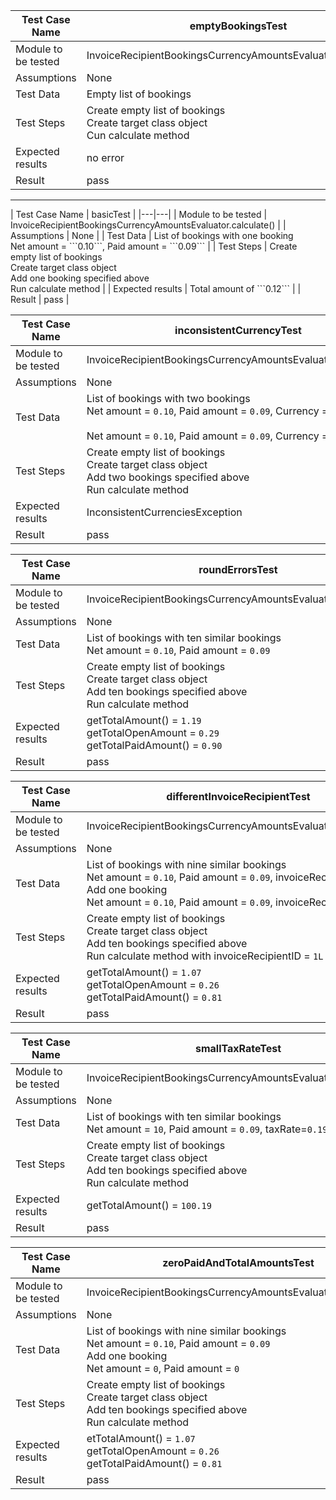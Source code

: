 | Test Case Name  | emptyBookingsTest |
|---|---|
|  Module to be tested | InvoiceRecipientBookingsCurrencyAmountsEvaluator.calculate()  |
|  Assumptions | None |
|  Test Data | Empty list of bookings  |
|  Test Steps | Create empty list of bookings <br/> Create target class object <br/> Cun calculate method |
|  Expected results | no error |
|  Result | pass |

<hr/>
| Test Case Name  |  basicTest |
|---|---|
|  Module to be tested | InvoiceRecipientBookingsCurrencyAmountsEvaluator.calculate()  |
|  Assumptions | None |
|  Test Data | List of bookings with one booking <br/> Net amount = ```0.10```, Paid amount = ```0.09```  |
|  Test Steps | Create empty list of bookings <br/> Create target class object <br/> Add one booking specified above <br/> Run calculate method |
|  Expected results | Total amount of ```0.12``` |
|  Result | pass |


| Test Case Name  |  inconsistentCurrencyTest |
|---|---|
|  Module to be tested | InvoiceRecipientBookingsCurrencyAmountsEvaluator.calculate()  |
|  Assumptions | None |
|  Test Data | List of bookings with two bookings <br/> Net amount = ```0.10```, Paid amount = ```0.09```, Currency = ```usd``` <br/> <br/> Net amount = ```0.10```, Paid amount = ```0.09```, Currency = ```eur```  |
|  Test Steps | Create empty list of bookings <br/> Create target class object <br/> Add two bookings specified above <br/> Run calculate method|
|  Expected results | InconsistentCurrenciesException |
|  Result | pass |


| Test Case Name  |  roundErrorsTest |
|---|---|
|  Module to be tested | InvoiceRecipientBookingsCurrencyAmountsEvaluator.calculate()  |
|  Assumptions | None |
|  Test Data | List of bookings with ten similar bookings <br/> Net amount = ```0.10```, Paid amount = ```0.09```  |
|  Test Steps | Create empty list of bookings <br/> Create target class object <br/> Add ten bookings specified above <br/> Run calculate method |
|  Expected results | getTotalAmount() = ```1.19``` <br/> getTotalOpenAmount = ```0.29``` <br/> getTotalPaidAmount() = ```0.90``` |
|  Result | pass |


| Test Case Name  |  differentInvoiceRecipientTest |
|---|---|
|  Module to be tested | InvoiceRecipientBookingsCurrencyAmountsEvaluator.calculate()  |
|  Assumptions | None |
|  Test Data | List of bookings with nine similar bookings <br/> Net amount = ```0.10```, Paid amount = ```0.09```, invoiceRecipientPK = ```1L``` <br/>  Add one booking <br/> Net amount = ```0.10```, Paid amount = ```0.09```, invoiceRecipientPK = ```2L``` |
|  Test Steps | Create empty list of bookings <br/> Create target class object <br/> Add ten bookings specified above <br/> Run calculate method with invoiceRecipientID = ```1L``` |
|  Expected results | getTotalAmount() = ```1.07``` <br/> getTotalOpenAmount = ```0.26``` <br/> getTotalPaidAmount() = ```0.81``` |
|  Result | pass |


| Test Case Name  |  smallTaxRateTest |
|---|---|
|  Module to be tested | InvoiceRecipientBookingsCurrencyAmountsEvaluator.calculate()  |
|  Assumptions | None |
|  Test Data |  List of bookings with ten similar bookings <br/> Net amount = ```10```, Paid amount = ```0.09```, taxRate=```0.19``` |
|  Test Steps | Create empty list of bookings <br/> Create target class object <br/> Add ten bookings specified above <br/> Run calculate method |
|  Expected results | getTotalAmount() = ```100.19``` |
|  Result | pass |


| Test Case Name  |  zeroPaidAndTotalAmountsTest |
|---|---|
|  Module to be tested | InvoiceRecipientBookingsCurrencyAmountsEvaluator.calculate()  |
|  Assumptions | None |
|  Test Data | List of bookings with nine similar bookings <br/> Net amount = ```0.10```, Paid amount = ```0.09``` <br/>  Add one booking <br/> Net amount = ```0```, Paid amount = ```0``` |
|  Test Steps | Create empty list of bookings <br/> Create target class object <br/> Add ten bookings specified above <br/> Run calculate method |
|  Expected results | etTotalAmount() = ```1.07``` <br/> getTotalOpenAmount = ```0.26``` <br/> getTotalPaidAmount() = ```0.81``` |
|  Result | pass |
